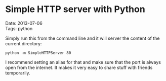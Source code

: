 # Simple HTTP server with Python		
Date: 2013-07-06	
Tags: python

Simply run this from the command line and it will server the content of the current directory:

	python -m SimpleHTTPServer 80
	
I recommend setting an alias for that and make sure that the port is always open from the internet. It makes it very easy to share stuff with friends temporarily.
